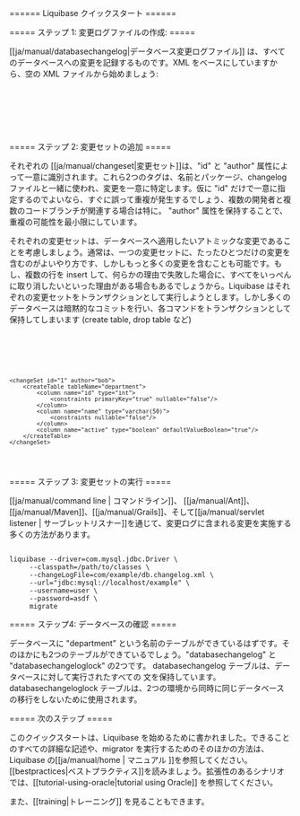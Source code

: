 ====== Liquibase クイックスタート ======

===== ステップ 1: 変更ログファイルの作成: =====

[[ja/manual/databasechangelog|データベース変更ログファイル]] は、すべてのデータベースへの変更を記録するものです。XML をベースにしていますから、空の XML ファイルから始めましょう:


<code xml>
<?xml version="1.0" encoding="UTF-8"?>

<databaseChangeLog
  xmlns="http://www.liquibase.org/xml/ns/dbchangelog"
  xmlns:xsi="http://www.w3.org/2001/XMLSchema-instance"
  xsi:schemaLocation="http://www.liquibase.org/xml/ns/dbchangelog
         http://www.liquibase.org/xml/ns/dbchangelog/dbchangelog-2.0.xsd">

</databaseChangeLog>
</code>                     



===== ステップ 2: 変更セットの追加 =====

それぞれの [[ja/manual/changeset|変更セット]]は、"id" と "author" 属性によって一意に識別されます。これら2つのタグは、名前とパッケージ、changelog ファイルと一緒に使われ、変更を一意に特定します。仮に "id" だけで一意に指定するのでよいなら、すぐに誤って重複が発生するでしょう、複数の開発者と複数のコードブランチが関連する場合は特に。 "author" 属性を保持することで、重複の可能性を最小限にしています。

それぞれの変更セットは、データベースへ適用したいアトミックな変更であることを考慮しましょう。通常は、一つの変更セットに、たったひとつだけの変更を含むのがよいやり方です、しかしもっと多くの変更を含むことも可能です。もし、複数の行を insert して、何らかの理由で失敗した場合に、すべてをいっぺんに取り消したいといった理由がある場合もあるでしょうから。Liquibase はそれぞれの変更セットをトランザクションとして実行しようとします。しかし多くのデータベースは暗黙的なコミットを行い、各コマンドをトランザクションとして保持してしまいます (create table, drop table など)

<code xml>
<?xml version="1.0" encoding="UTF-8"?>

<databaseChangeLog
  xmlns="http://www.liquibase.org/xml/ns/dbchangelog"
  xmlns:xsi="http://www.w3.org/2001/XMLSchema-instance"
  xsi:schemaLocation="http://www.liquibase.org/xml/ns/dbchangelog
         http://www.liquibase.org/xml/ns/dbchangelog/dbchangelog-2.0.xsd">

    <changeSet id="1" author="bob">
        <createTable tableName="department">
            <column name="id" type="int">
                <constraints primaryKey="true" nullable="false"/>
            </column>
            <column name="name" type="varchar(50)">
                <constraints nullable="false"/>
            </column>
            <column name="active" type="boolean" defaultValueBoolean="true"/>
        </createTable>
    </changeSet>

</databaseChangeLog>
</code>                  





===== ステップ 3: 変更セットの実行 =====

[[ja/manual/command line | コマンドライン]]、 [[ja/manual/Ant]]、[[ja/manual/Maven]]、[[ja/manual/Grails]]、そして[[ja/manual/servlet listener | サーブレットリスナー]]を通じて、変更ログに含まれる変更を実施する多くの方法があります。

<code>
liquibase --driver=com.mysql.jdbc.Driver \
     --classpath=/path/to/classes \
     --changeLogFile=com/example/db.changelog.xml \
     --url="jdbc:mysql://localhost/example" \
     --username=user \
     --password=asdf \
     migrate
</code>                    


===== ステップ4: データベースの確認 =====

データベースに "department" という名前のテーブルができているはずです。そのほかにも2つのテーブルができているでしょう。"databasechangelog" と "databasechangeloglock" の2つです。 databasechangelog テーブルは、データベースに対して実行されたすべての 文を保持しています。databasechangeloglock テーブルは、2つの環境から同時に同じデータベースの移行をしないために使用されます。




===== 次のステップ =====

このクイックスタートは、Liquibase を始めるために書かれました。できることのすべての詳細な記述や、migrator を実行するためのそのほかの方法は、Liquibase の[[ja/manual/home | マニュアル ]]を参照してください。[[bestpractices|ベストプラクティス]]を読みましょう。拡張性のあるシナリオでは、[[tutorial-using-oracle|tutorial using Oracle]] を参照してください。


また、[[training|トレーニング]] を見ることもできます。